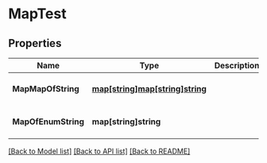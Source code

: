 # MapTest

## Properties
Name | Type | Description | Notes
------------ | ------------- | ------------- | -------------
**MapMapOfString** | [**map[string]map[string]string**](map.md) |  | [optional] [default to null]
**MapOfEnumString** | **map[string]string** |  | [optional] [default to null]

[[Back to Model list]](../README.md#documentation-for-models) [[Back to API list]](../README.md#documentation-for-api-endpoints) [[Back to README]](../README.md)


